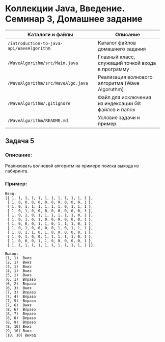 # Коллекции Java, Введение. Семинар 3, Домашнее задание

Каталоги и файлы                          | Описание
------------------------------------------|-----------------------------------------------------
`/introduction-to-java-api/WaveAlgorithm` | Каталог файлов домашнего задания
`/WaveAlgorithm/src/Main.java`            | Главный класс, служащий точкой входа в программу
`/WaveAlgorithm/src/WaveAlgo.java`        | Реализация волнового алгоритма (Wave Algoruthm)
`/WaveAlgorithm/.gitignore`               | Файл для исключения из индексации Git файлов и папок
`/WaveAlgorithm/README.md`                | Условие задачи и пример

## Задача 5

### Описание:

Реализовать волновой алгоритм на примере поиска выхода из лабиринта.

### Пример:

```
Ввод:
{{ 1, 1, 1, 1, 1, 1, 1, 1, 1, 1, 1, 1 },
 { 1, 0, 0, 0, 0, 0, 0, 0, 0, 0, 0, 1 },
 { 1, 0, 1, 1, 1, 1, 1, 1, 0, 1, 1, 1 },
 { 1, 0, 1, 0, 0, 0, 0, 0, 0, 0, 0, 1 },
 { 1, 0, 1, 0, 1, 1, 1, 1, 1, 1, 0, 1 },
 { 1, 0, 1, 0, 1, 0, 0, 0, 0, 0, 0, 1 },
 { 1, 0, 0, 0, 1, 1, 0, 1, 1, 1, 0, 1 },
 { 1, 0, 1, 0, 0, 0, 0, 1, 0, 1, 1, 1 },
 { 1, 0, 1, 1, 0, 1, 0, 0, 0, 0, 0, 1 },
 { 1, 0, 1, 0, 0, 1, 1, 1, 1, 1, 0, 1 },
 { 1, 0, 0, 0, 1, 1, 0, 0, 0, 0, 0, 1 },
 { 1, 1, 1, 1, 1, 1, 1, 1, 1, 1, 1, 1 }};
 
Вывод:
(1, 1)	Вниз 
(2, 1)	Вниз 
(3, 1)	Вниз 
(4, 1)	Вниз 
(5, 1)	Вниз 
(6, 1)	Вправо 
(6, 2)	Вправо 
(6, 3)	Вниз 
(7, 3)	Вправо 
(7, 4)	Вправо 
(7, 5)	Вправо 
(7, 6)	Вниз 
(8, 6)	Вправо 
(8, 7)	Вправо 
(8, 8)	Вправо 
(8, 9)	Вправо 
(8, 10)	Вниз 
(9, 10)	Вниз 
(10, 10) Выход 
```

